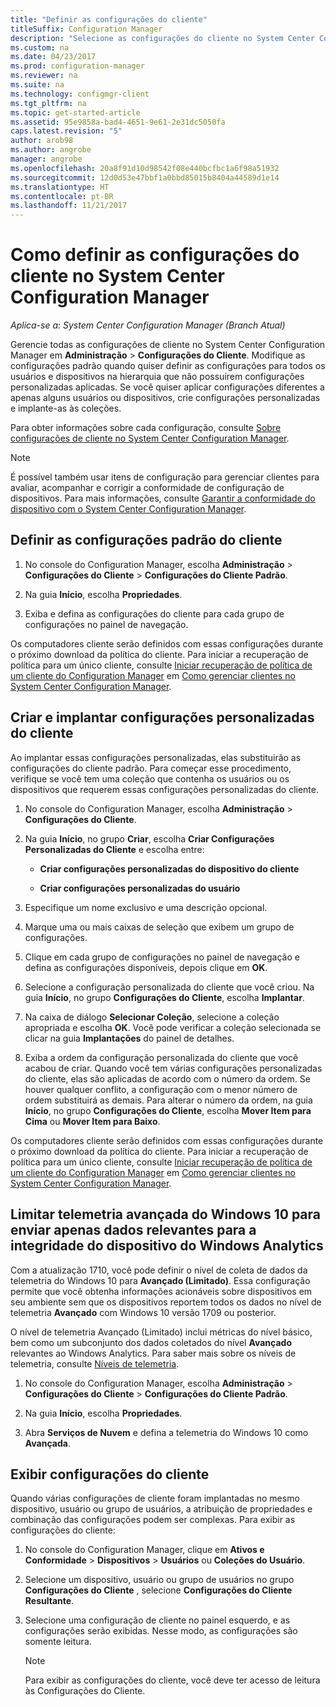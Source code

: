 ```yaml
---
title: "Definir as configurações do cliente"
titleSuffix: Configuration Manager
description: "Selecione as configurações do cliente no System Center Configuration Manager."
ms.custom: na
ms.date: 04/23/2017
ms.prod: configuration-manager
ms.reviewer: na
ms.suite: na
ms.technology: configmgr-client
ms.tgt_pltfrm: na
ms.topic: get-started-article
ms.assetid: 95e9858a-bad4-4651-9e61-2e31dc5050fa
caps.latest.revision: "5"
author: arob98
ms.author: angrobe
manager: angrobe
ms.openlocfilehash: 20a8f91d10d98542f08e440bcfbc1a6f98a51932
ms.sourcegitcommit: 12d0d53e47bbf1a0bbd85015b8404a44589d1e14
ms.translationtype: HT
ms.contentlocale: pt-BR
ms.lasthandoff: 11/21/2017
---
```

# <a name="how-to-configure-client-settings-in-system-center-configuration-manager"></a>Como definir as configurações do cliente no System Center Configuration Manager

*Aplica-se a: System Center Configuration Manager (Branch Atual)*

Gerencie todas as configurações de cliente no System Center Configuration Manager em **Administração** > **Configurações do Cliente**. Modifique as configurações padrão quando quiser definir as configurações para todos os usuários e dispositivos na hierarquia que não possuírem configurações personalizadas aplicadas. Se você quiser aplicar configurações diferentes a apenas alguns usuários ou dispositivos, crie configurações personalizadas e implante-as às coleções.  

Para obter informações sobre cada configuração, consulte [Sobre configurações de cliente no System Center Configuration Manager](../../../core/clients/deploy/about-client-settings.md).

> [!NOTE]  
>  É possível também usar itens de configuração para gerenciar clientes para avaliar, acompanhar e corrigir a conformidade de configuração de dispositivos. Para mais informações, consulte [Garantir a conformidade do dispositivo com o System Center Configuration Manager](../../../compliance/understand/ensure-device-compliance.md).  

##  <a name="configure-the-default-client-settings"></a>Definir as configurações padrão do cliente    

1.  No console do Configuration Manager, escolha **Administração** > **Configurações do Cliente** > **Configurações do Cliente Padrão**.  

3.  Na guia **Início**, escolha **Propriedades**.  

4.  Exiba e defina as configurações do cliente para cada grupo de configurações no painel de navegação.  

 Os computadores cliente serão definidos com essas configurações durante o próximo download da política do cliente. Para iniciar a recuperação de política para um único cliente, consulte [Iniciar recuperação de política de um cliente do Configuration Manager](../../../core/clients/manage/manage-clients.md#BKMK_PolicyRetrieval) em [Como gerenciar clientes no System Center Configuration Manager](../../../core/clients/manage/manage-clients.md).  

##  <a name="create-and-deploy-custom-client-settings"></a>Criar e implantar configurações personalizadas do cliente  
Ao implantar essas configurações personalizadas, elas substituirão as configurações do cliente padrão. Para começar esse procedimento, verifique se você tem uma coleção que contenha os usuários ou os dispositivos que requerem essas configurações personalizadas do cliente.  

1.  No console do Configuration Manager, escolha **Administração** > **Configurações do Cliente**.  

3.  Na guia **Início**, no grupo **Criar**, escolha **Criar Configurações Personalizadas do Cliente** e escolha entre:  

    -   **Criar configurações personalizadas do dispositivo do cliente**  

    -   **Criar configurações personalizadas do usuário**  

4.  Especifique um nome exclusivo e uma descrição opcional.  

5.  Marque uma ou mais caixas de seleção que exibem um grupo de configurações.  

6.  Clique em cada grupo de configurações no painel de navegação e defina as configurações disponíveis, depois clique em **OK**.   

8.  Selecione a configuração personalizada do cliente que você criou. Na guia **Início**, no grupo **Configurações do Cliente**, escolha **Implantar**.  

9. Na caixa de diálogo **Selecionar Coleção**, selecione a coleção apropriada e escolha **OK**. Você pode verificar a coleção selecionada se clicar na guia **Implantações** do painel de detalhes.  

10. Exiba a ordem da configuração personalizada do cliente que você acabou de criar. Quando você tem várias configurações personalizadas do cliente, elas são aplicadas de acordo com o número da ordem. Se houver qualquer conflito, a configuração com o menor número de ordem substituirá as demais. Para alterar o número da ordem, na guia **Início**, no grupo **Configurações do Cliente**, escolha **Mover Item para Cima** ou **Mover Item para Baixo**.  

 Os computadores cliente serão definidos com essas configurações durante o próximo download da política do cliente. Para iniciar a recuperação de política para um único cliente, consulte [Iniciar recuperação de política de um cliente do Configuration Manager](../../../core/clients/manage/manage-clients.md#BKMK_PolicyRetrieval) em [Como gerenciar clientes no System Center Configuration Manager](../../../core/clients/manage/manage-clients.md).  

## <a name="limit-windows-10-enhanced-telemetry-to-only-send-data-relevant-to-windows-analytics-device-health"></a>Limitar telemetria avançada do Windows 10 para enviar apenas dados relevantes para a integridade do dispositivo do Windows Analytics
<!-- 1356148 -->

Com a atualização 1710, você pode definir o nível de coleta de dados da telemetria do Windows 10 para **Avançado (Limitado)**. Essa configuração permite que você obtenha informações acionáveis sobre dispositivos em seu ambiente sem que os dispositivos reportem todos os dados no nível de telemetria **Avançado** com Windows 10 versão 1709 ou posterior.

O nível de telemetria Avançado (Limitado) inclui métricas do nível básico, bem como um subconjunto dos dados coletados do nível **Avançado** relevantes ao Windows Analytics. Para saber mais sobre os níveis de telemetria, consulte [Níveis de telemetria](https://docs.microsoft.com/windows/configuration/configure-windows-telemetry-in-your-organization#telemetry-levels).

1.  No console do Configuration Manager, escolha **Administração** > **Configurações do Cliente** > **Configurações do Cliente Padrão**.  

2.  Na guia **Início**, escolha **Propriedades**.  

3.  Abra **Serviços de Nuvem** e defina a telemetria do Windows 10 como **Avançada**.

##  <a name="view-client-settings"></a>Exibir configurações do cliente  
 Quando várias configurações de cliente foram implantadas no mesmo dispositivo, usuário ou grupo de usuários, a atribuição de propriedades e combinação das configurações podem ser complexas. Para exibir as configurações do cliente:  

1.  No console do Configuration Manager, clique em **Ativos e Conformidade** > **Dispositivos** > **Usuários** ou **Coleções do Usuário**.  

3.  Selecione um dispositivo, usuário ou grupo de usuários no grupo **Configurações do Cliente** , selecione **Configurações do Cliente Resultante**.  

4.  Selecione uma configuração de cliente no painel esquerdo, e as configurações serão exibidas. Nesse modo, as configurações são somente leitura. 

    > [!NOTE]  
    >  Para exibir as configurações do cliente, você deve ter acesso de leitura às Configurações do Cliente.  

    